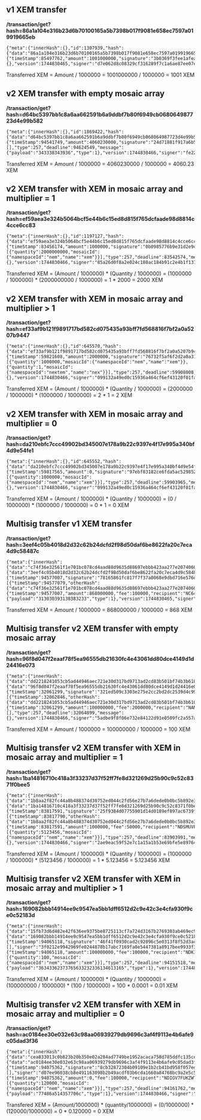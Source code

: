 ## v1 XEM transfer

**/transaction/get?hash=86a1a104e316b23d6b70100165a5b7398b017f9081e658ec7597a019919665eb**

```
{"meta":{"innerHash":{},"id":1307939,"hash":{"data":"86a1a104e316b23d6b70100165a5b7398b017f9081e658ec7597a019919665eb"},"height":1412114},"transaction":{"timeStamp":85497762,"amount":1001000000,"signature":"3b0369f3fee1afea7d7aafa2cd197ec1de6917982e6603cbd108d2e92a1a181fff384fc819a36700ea6ad69ab4c54d20577461fb85e310ac63ad4ccb2a79a209","fee":50000,"recipient":"NC2KPEXZDILXDWO6Y2OY4W7FRSVFGKYC7VB6W4D4","type":257,"deadline":85584162,"message":{},"version":1744830465,"signer":"d7e062d8c08329cf316289f7c1a6ae87ee07e8033f2eccd6042ba3d5c6c2ddca"}}
```
Transferred XEM = Amount / 1000000 = 1001000000 / 1000000 = 1001 XEM

## v2 XEM transfer with empty mosaic array

**/transaction/get?hash=d64bc5397bb1c8a6aa662591b6a9ddbf7b80f6949cb068064987723d4e99b582**

```
{"meta":{"innerHash":{},"id":1869422,"hash":{"data":"d64bc5397bb1c8a6aa662591b6a9ddbf7b80f6949cb068064987723d4e99b582"},"height":1561629},"transaction":{"timeStamp":94541749,"amount":4060230000,"signature":"24d71881f917a6b5aa369cbc49e0d8ab8959549eb8d85ec0ff92cf34266e0be03b5dca751747d96b211a35b2470437356effc60964f7ec21667265266a52c406","fee":100000,"recipient":"NBA7SFOHPI3MHWKQWCJMWJQHMOCAHXNM2PYY36SA","mosaics":[],"type":257,"deadline":94624549,"message":{"payload":"343338343936","type":1},"version":1744830466,"signer":"fe228e4315f678ed3912e06528c8ee0630530ef8f2edec952bcc06cfbd255d76"}}
```
Transferred XEM = Amount / 1000000 = 4060230000 / 1000000 = 4060.23 XEM

## v2 XEM transfer with XEM in mosaic array and multiplier = 1

**/transaction/get?hash=ef59aea3e324b5064bcf5e44b6c15ed8d815f765dcfaade98d8814c4cce6cc83**

```
{"meta":{"innerHash":{},"id":1197127,"hash":{"data":"ef59aea3e324b5064bcf5e44b6c15ed8d815f765dcfaade98d8814c4cce6cc83"},"height":1378347},"transaction":{"timeStamp":83456174,"amount":1000000,"signature":"0b0985776b9e31d2e9472c8c24a519d87be66ebee4525e8ff30eb469edacc218ae496062d447eb673236245411638d05c58ccd281d5677b920d41399dd99d105","fee":50000,"recipient":"NA366XE76M32CC4Y4O3G5XUITUEUFCV32F6QJGUA","mosaics":[{"quantity":2000000000,"mosaicId":{"namespaceId":"nem","name":"xem"}}],"type":257,"deadline":83542574,"message":{},"version":1744830466,"signer":"85a26d0f8a2e024c180ac184b91c2e4b1f13762914ca415a3b20b8256cc68740"}}
```
Transferred XEM = (Amount / 1000000) * (Quantity / 1000000) = (1000000 / 1000000) * (2000000000 / 1000000) = 1 * 2000 = 2000 XEM

## v2 XEM transfer with XEM in mosaic array and multiplier > 1

**/transaction/get?hash=ef33af9b121f9891717bd582cd075435a93bff7fd568816f7bf2a0a5207b9447**

```
{"meta":{"innerHash":{},"id":645570,"hash":{"data":"ef33af9b121f9891717bd582cd075435a93bff7fd568816f7bf2a0a5207b9447"},"height":987691},"transaction":{"timeStamp":59821608,"amount":2000000,"signature":"76732f5af6f2d2a0a31ce46d526bf333195bbb409bdd5a9801a390d8d42619d8ba54680b4038d58c4722819ca211952e82221fd3b36665d0453fc283f6998308","fee":2000000,"recipient":"NDY4RHUZ3CZOZ53O5HNEXTEM7UF5X3MMDGH4IMAD","mosaics":[{"quantity":1000000,"mosaicId":{"namespaceId":"nem","name":"xem"}},{"quantity":1,"mosaicId":{"namespaceId":"nextem","name":"nex"}}],"type":257,"deadline":59908008,"message":{},"version":1744830466,"signer":"099132a49ed0c15936a464cf6ef43120f01fa88835803593571882feea6161db"}}
```
Transferred XEM = (Amount / 1000000) * (Quantity / 1000000) = (2000000 / 1000000) * (1000000 / 1000000) = 2 * 1 = 2 XEM

## v2 XEM transfer with XEM in mosaic array and multiplier = 0 

**/transaction/get?hash=da210ebfc7ccc49902bd345007e178a9b22c9397e4f17e995a340bf4d9e54fe1**

```
{"meta":{"innerHash":{},"id":645552,"hash":{"data":"da210ebfc7ccc49902bd345007e178a9b22c9397e4f17e995a340bf4d9e54fe1"},"height":987623},"transaction":{"timeStamp":59817565,"amount":0,"signature":"97ebf83182ce6fda5ac529852d80cb739afa3f6ec01eac8468a7862ec7b6ce39ac74e641d4ed5a73097948c13c4b7a1a3aba827305cf7edc916d2f9244b64309","fee":1000000,"recipient":"NDY4RHUZ3CZOZ53O5HNEXTEM7UF5X3MMDGH4IMAD","mosaics":[{"quantity":1000000,"mosaicId":{"namespaceId":"nem","name":"xem"}}],"type":257,"deadline":59903965,"message":{},"version":1744830466,"signer":"099132a49ed0c15936a464cf6ef43120f01fa88835803593571882feea6161db"}}
```
Transferred XEM = (Amount / 1000000) * (Quantity / 1000000) = (0 / 1000000) * (1000000 / 1000000) = 0 * 1 = 0 XEM

## Multisig transfer v1 XEM transfer

**/transaction/get?hash=3eef4c05b4018d2d32c62b24dcfd2f98d50daf6be8622fa20c7eca4d9c58487c**

```
{"meta":{"innerHash":{"data":"c74f36e32561f1e701bc078cd4aad88d9635d88697ebbb423aa277e207406069"},"id":1870489,"hash":{"data":"3eef4c05b4018d2d32c62b24dcfd2f98d50daf6be8622fa20c7eca4d9c58487c"},"height":1562196},"transaction":{"timeStamp":94577007,"signature":"78165861fc817f7f37a0068e9dbd716e576de9b669aef64c21b72b302663e2ff8a0d9cbf92fd8c21aa0dc8ee013706269030d758d471394ec4c7cc02e066ab02","fee":500000,"type":4100,"deadline":94580607,"version":1744830465,"signatures":[{"timeStamp":94577079,"otherHash":{"data":"c74f36e32561f1e701bc078cd4aad88d9635d88697ebbb423aa277e207406069"},"otherAccount":"NAGJG3QFWYZ37LMI7IQPSGQNYADGSJZGJRD2DIYA","signature":"69fcd4d661d9b6ac5625086a071dfe852e7c33576f019995b27be73b9c2652ccb47b40f335e980a45b63871d78a411528f82f879239c5b42445e66d40de4ae0e","fee":500000,"type":4098,"deadline":94663479,"version":1744830465,"signer":"ae6754c70b7e3ba0c51617c8f9efd462d0bf680d45e09c3444e817643d277826"}],"signer":"aa455d831430872feb0c6ae14265209182546c985a321c501be7fdc96ed04757","otherTrans":{"timeStamp":94577007,"amount":868000000,"fee":100000,"recipient":"NC64UFOWRO6AVMWFV2BFX2NT6W2GURK2EOX6FFMZ","type":257,"deadline":94580607,"message":{"payload":"313030393138383233","type":1},"version":1744830465,"signer":"fbae41931de6a0cc25153781321f3de0806c7ba9a191474bb9a838118c8de4d3"}}}
```
Transferred XEM = Amount / 1000000 = 868000000 / 1000000 = 868 XEM

## Multisig transfer v2 XEM transfer with empty mosaic array

**/transaction/get?hash=96f8d047f2eaaf78f5ea96555db21630fc4e43061dd80dce4149d1d24416e073**

```
{"meta":{"innerHash":{"data":"dd2218241053cb5ad44946aec721e30d317bd9713ad2cd83b501bf74b3b610e3"},"id":520709,"hash":{"data":"96f8d047f2eaaf78f5ea96555db21630fc4e43061dd80dce4149d1d24416e073"},"height":528781},"transaction":{"timeStamp":32061299,"signature":"321ed509c3303e275e2cc2bd2dc2539d4c994e5fe221c6551ba3bbb211df22207f3f7409b61abd3630c042c157151d92a494cced55f0ace107cf2afc3d9f3c0d","fee":6000000,"type":4100,"deadline":32064899,"version":1744830465,"signatures":[{"timeStamp":32062846,"otherHash":{"data":"dd2218241053cb5ad44946aec721e30d317bd9713ad2cd83b501bf74b3b610e3"},"otherAccount":"NDZZFLW4EPNZF2QKNU53DEEKVRDSUU7NZYNA77DY","signature":"d54d415963fc37b067d35fa5d4fde4ee3eda421dfafa7e04eff331137fa35fb9ee258a5977debd404d03fa9818d6802cdf7f6266f112a59e399807a8e6052d0e","fee":6000000,"type":4098,"deadline":32066446,"version":1744830465,"signer":"dc2487384e01ced7dd17d663de8412d68fce0b3f22b3b0f94fbb16e386690550"}],"signer":"5622868e7e5fafc45683b7b212d1d1e09216ac5956d7c8494c291baca2fc0650","otherTrans":{"timeStamp":32061299,"amount":100000000,"fee":2000000,"recipient":"NAMOAVHFVPJ6FP32YP2GCM64WSRMKXA5KKYWWHPY","mosaics":[],"type":257,"deadline":32064899,"message":{},"version":1744830466,"signer":"5adbe9f8f06e732e84122d91e0509fc2a557a5fc0198e9172ef1e7a67a4217cc"}}}
```
Transferred XEM = Amount / 1000000 = 100000000 / 1000000 = 100 XEM

## Multisig transfer v2 XEM transfer with XEM in mosaic array and multiplier = 1

**/transaction/get?hash=1ba14816710c418a3f33237d37f52ff7fe8d321269d25b90c9c52c8371f0bee5**

```
{"meta":{"innerHash":{"data":"1b8aa2f82fc44a8b488374d30752ed044c2fd56e27b7a6dede0b0bc5b892e3f7"},"id":1205660,"hash":{"data":"1ba14816710c418a3f33237d37f52ff7fe8d321269d25b90c9c52c8371f0bee5"},"height":1384326},"transaction":{"timeStamp":83817591,"signature":"25f9384d07755901d14d0189ef897ac6739f890b652db15dbf7ba99053d8994d1f652089b689cabe05989520fb3278e5bffffbf0c16d79236653ab89ea39f20e","fee":150000,"type":4100,"deadline":83903991,"version":1744830465,"signatures":[{"timeStamp":83817790,"otherHash":{"data":"1b8aa2f82fc44a8b488374d30752ed044c2fd56e27b7a6dede0b0bc5b892e3f7"},"otherAccount":"NB24NHKJ6EHFFK3RFY2OW4I6ZTJHCFRC6F24HX5V","signature":"7ddb7646bcf8184c55f1f6cc1303f15cd01165a3fc1553ec9ac806a3f59cfaf2a3ec243d458cd0151a1c058db24f1a8652ec57f4888f3422fd69621c9e961c0f","fee":150000,"type":4098,"deadline":83904190,"version":1744830465,"signer":"7224cc2279a1da25f1eb01ee0f05e97ada2ffa5561e7308a12f47a2f49e39b54"}],"signer":"b1df31992f04275d593796eef7a2f96571c3999eefd92d22317bb07c205cadf7","otherTrans":{"timeStamp":83817591,"amount":1000000,"fee":50000,"recipient":"NDSMUVPLLAN6SVPZH6KFRM6YL2BGEAXKUSKJAUU2","mosaics":[{"quantity":5123456,"mosaicId":{"namespaceId":"nem","name":"xem"}}],"type":257,"deadline":83903991,"message":{},"version":1744830466,"signer":"2ae9eac59f52e7c1a15a1b53e69bfe5e897643980e4fe3a5cdf96507a5e2885b"}}}
```
Transferred XEM = (Amount / 1000000) * (Quantity / 1000000) = (1000000 / 1000000) * (5123456 / 1000000) = 1 * 5.123456 = 5.123456 XEM

## Multisig transfer v2 XEM transfer with XEM in mosaic array and multiplier > 1

**/transaction/get?hash=169082bbb14914ee9c9547ea5bb1dff6512d2c9e42c3e4cfa930f9ce0c52183d**

```
{"meta":{"innerHash":{"data":"15fb73d6d482e42f636ee9375be8725113cf7a724d3167b2769303ab469ec98b"},"id":1849509,"hash":{"data":"169082bbb14914ee9c9547ea5bb1dff6512d2c9e42c3e4cfa930f9ce0c52183d"},"height":1553734},"transaction":{"timeStamp":94065118,"signature":"46f41f0930cad2c92096c5e0313f8f52d3ac8329a5eb083b8ecf13efc967b8282d3dd98adf8ddc54ec443d06860605574c8d60b570182428c5b6305a2737a500","fee":150000,"type":4100,"deadline":94151518,"version":1744830465,"signatures":[],"signer":"3f0212e9942969fe0244878b17abc7169fa0e5447381a8917bee9933f3e94047","otherTrans":{"timeStamp":94065118,"amount":100000000,"fee":100000,"recipient":"NDKIDQOVCGN463JUSAUJ3YKGLVVLSZV3ZKA46JQC","mosaics":[{"quantity":100,"mosaicId":{"namespaceId":"nem","name":"xem"}}],"type":257,"deadline":94151518,"message":{"payload":"36343362373765633232336134613165","type":1},"version":1744830466,"signer":"df029b6b13f48f77033d92c89114cb17e6bfb66d864b4182f6bbdc0b34cdd323"}}}
```
Transferred XEM = (Amount / 1000000) * (Quantity / 1000000) = (100000000 / 1000000) * (100 / 1000000) = 100 * 0.0001 = 0.01 XEM

## Multisig transfer v2 XEM transfer with XEM in mosaic array and multiplier = 0

**/transaction/get?hash=ac0184ee30e032e63c98aa06939279db9696c3af4f9113e4b6afe9c05dad3f36**

```
{"meta":{"innerHash":{"data":"cea833013c0b823b20b350e02a284ad7749be1952acaca758d785ddfc135cea8"},"id":1850381,"hash":{"data":"ac0184ee30e032e63c98aa06939279db9696c3af4f9113e4b6afe9c05dad3f36"},"height":1553900},"transaction":{"timeStamp":94075362,"signature":"8cb32872304b09109e1b2cb41bd958f057ed7d1d0b48330790f7cc54f88c17db28d31ab335579f74f328bf57a38913b996af06a51c37f44b39ffc676df43710f","fee":150000,"type":4100,"deadline":94161762,"version":1744830465,"signatures":[],"signer":"d07ee96038cb8e491163098b2b49acdf03b6cda1660a84768bc9a2e5c5c0696d","otherTrans":{"timeStamp":94075362,"amount":0,"fee":100000,"recipient":"NDIGV7FUKZWTXNERTFRPKBCZLCDUUE5HJVQHTJQZ","mosaics":[{"quantity":120000,"mosaicId":{"namespaceId":"nem","name":"xem"}}],"type":257,"deadline":94161762,"message":{"payload":"77486a514357706c","type":1},"version":1744830466,"signer":"fd2df62158c8028e7318467259fa240de9f33a52c0abf9c6cfa1195772f44af4"}}}
```
Transfered XEM = (Amount/1000000) * (quantity/1000000) = (0/1000000) * (120000/1000000) = 0 * 0.120000 = 0 XEM
